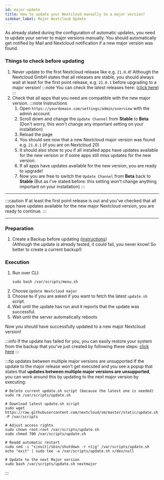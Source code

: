 ```yaml
---
id: major-update
title: How to update your Nextcloud manually to a major version?
sidebar_label: Major Nextcloud Update
---
```


As already stated during the configuration of automatic updates, you need to update your server to major versions manually. You should automatically get notified by Mail and Nextcloud notification if a new major version was found. 

### Things to check before updating
1. Never update to the first Nextcloud release like e.g. `21.0.0`! Although the Nextcloud GmbH states that all releases are stable, you should always wait at least for the first point release, e.g. `21.0.1` before upgrading to a major version!
    :::note
    You can check the latest releases here: ([click here](https://github.com/nextcloud/server/releases))
    :::
1. Check that all apps that you need are compatible with the new major version.
    :::note Instructions
    1. Open `https://yourdomain.com/settings/admin/overview` with the admin account.
    1. Scroll down and change the `Update Channel` from **Stable** to **Beta** (Don't worry, this won't change any important setting on your installation)
    1. Reload the page
    1. You should see now that a new Nextcloud major version was found e.g. `21.0.1` (if you are on Nextcloud 20)
    1. It should also show to you if all installed apps have updates available for the new version or if some apps still miss updates for the new version.
    1. If all apps have updates available for the new version, you are ready to upgrade!
    1. Now you are free to switch the `Update Channel` from **Beta** back to **Stable** (But as I've stated before: this setting won't change anything important on your installation)
    :::

---

:::caution
If at least the first point release is out and you've checked that all apps have updates available for the new major Nextcloud version, you are ready to continue.
:::

---

### Preparation
1. Create a Backup before updating ([instructions](./manual-backup))<br/>
(Although the update is already tested, it could fail, you never know! So better to create a current backup!)

### Execution
1. Run over CLI:
    ```shell
    sudo bash /var/scripts/menu.sh
    ```
1. Choose `Update Nextcloud major`
1. Choose `No` if you are asked if you want to fetch the latest `update.sh` script.
1. Wait until the update has run and it reports that the update was successful.
1. Wait until the server automatically reboots

Now you should have successfully updated to a new major Nextcloud version!

:::info
If the update has failed for you, you can easily restore your system from the backup that you've just created by following these steps: [click here](./restore-system)
:::

:::tip updates between multiple major versions are unsupported
If the update to the major release won't get executed and you see a popup that states that **updates between multiple major versions are unsupported**, you can work around this by updating to the next major version by executing:
```shell
# Delete current update.sh script (because the latest one is needed)
sudo rm /var/scripts/update.sh

# Download latest update.sh script
sudo wget https://raw.githubusercontent.com/nextcloud/vm/master/static/update.sh -P /var/scripts

# Adjust access rights
sudo chown root:root /var/scripts/update.sh
sudo chmod 700 /var/scripts/update.sh

# Readd automatic restart
sudo sed -i "s|exit|/sbin/shutdown -r +1|g" /var/scripts/update.sh
echo "exit" | sudo tee -a /var/scripts/update.sh >/dev/null

# Update to the next Major version
sudo bash /var/scripts/update.sh nextmajor
```
:::
